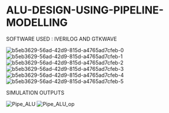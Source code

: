 # ALU-DESIGN-USING-PIPELINE-MODELLING

SOFTWARE USED : IVERILOG AND GTKWAVE

![b5eb3629-56ad-42d9-815d-a4765ad7cfeb-0](https://github.com/user-attachments/assets/f5a3e005-2af8-477b-ab79-b893e1f773b5)
![b5eb3629-56ad-42d9-815d-a4765ad7cfeb-1](https://github.com/user-attachments/assets/dfd7d55d-2657-4c6a-a876-f61beb952b48)
![b5eb3629-56ad-42d9-815d-a4765ad7cfeb-2](https://github.com/user-attachments/assets/b2ecddfb-d5d6-4aea-b548-83edd0b4f3c5)
![b5eb3629-56ad-42d9-815d-a4765ad7cfeb-3](https://github.com/user-attachments/assets/62491ff5-404c-4428-b6a2-d803836d9e8e)
![b5eb3629-56ad-42d9-815d-a4765ad7cfeb-4](https://github.com/user-attachments/assets/1003ed24-8daf-4bcd-b3d5-ea9f46316922)
![b5eb3629-56ad-42d9-815d-a4765ad7cfeb-5](https://github.com/user-attachments/assets/7f11e8cb-4bd8-49f8-a08a-26d061aa0b20)

SIMULATION OUTPUTS

![Pipe_ALU](https://github.com/user-attachments/assets/9e736ddf-fa72-4742-82ee-19e32e832be5)
![Pipe_ALU_op](https://github.com/user-attachments/assets/56d3c34b-6499-402f-b370-a6017603cd1a)




